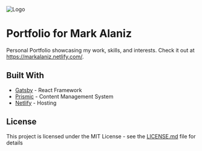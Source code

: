 ![Logo](https://svgshare.com/i/EyQ.svg)
# Portfolio for Mark Alaniz

Personal Portfolio showcasing my work, skills, and interests. Check it out at https://markalaniz.netlify.com/.

## Built With

* [Gatsby](https://www.gatsbyjs.org/) - React Framework
* [Prismic](https://prismic.io/) - Content Management System
* [Netlify](https://www.netlify.com/) - Hosting


## License

This project is licensed under the MIT License - see the [LICENSE.md](LICENSE.md) file for details
